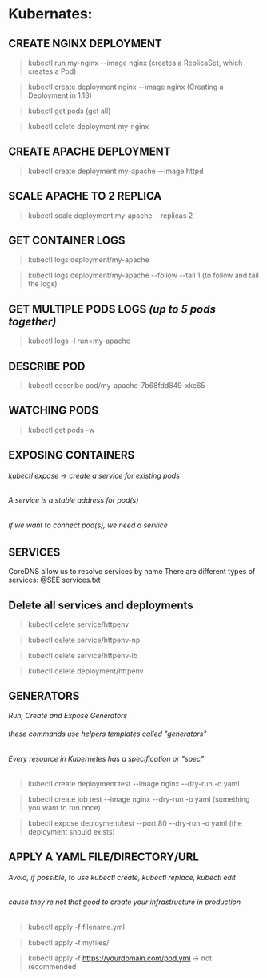 # Kubernates:

## CREATE NGINX DEPLOYMENT
> kubectl run my-nginx --image nginx (creates a ReplicaSet, which creates a Pod)

> kubectl create deployment nginx --image nginx (Creating a Deployment in 1.18)

> kubectl get pods (get all)

> kubectl delete deployment my-nginx

## CREATE APACHE DEPLOYMENT
> kubectl create deployment my-apache --image httpd

## SCALE APACHE TO 2 REPLICA
> kubectl scale deployment my-apache --replicas 2

## GET CONTAINER LOGS
> kubectl logs deployment/my-apache

> kubectl logs deployment/my-apache --follow --tail 1 (to follow and tail the logs)

## GET MULTIPLE PODS LOGS _(up to 5 pods together)_
> kubectl logs -l run=my-apache

## DESCRIBE POD
> kubectl describe pod/my-apache-7b68fdd849-xkc65

## WATCHING PODS
> kubectl get pods -w

## EXPOSING CONTAINERS
###### kubectl expose -> create a service for existing pods
###### A service is a stable address for pod(s)
###### if we want to connect pod(s), we need a service

## SERVICES
CoreDNS allow us to resolve services by name
There are different types of services: @SEE services.txt

## Delete all services and deployments
> kubectl delete service/httpenv

> kubectl delete service/httpenv-np

> kubectl delete service/httpenv-lb

> kubectl delete deployment/httpenv


## GENERATORS
_Run, Create and Expose Generators_
###### these commands use helpers templates called "generators"
###### Every resource in Kubernetes has a specification or "spec"
> kubectl create deployment test --image nginx --dry-run -o yaml

> kubectl create job test --image nginx --dry-run -o yaml (something you want to run once)

> kubectl expose deployment/test --port 80 --dry-run -o yaml (the deployment should exists)


## APPLY A YAML FILE/DIRECTORY/URL
###### Avoid, if possible, to use kubectl create, kubectl replace, kubectl edit
###### cause they're not that good to create your infrastructure in production

> kubectl apply -f filename.yml

> kubectl apply -f myfiles/

> kubectl apply -f https://yourdomain.com/pod.yml -> not recommended

